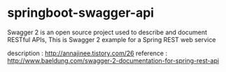 # springboot-swagger-api
Swagger 2 is an open source project used to describe and document RESTful APIs, This is Swagger 2 example for a Spring REST web service

description : http://annajinee.tistory.com/26
reference : http://www.baeldung.com/swagger-2-documentation-for-spring-rest-api
